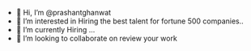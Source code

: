 - 👋 Hi, I’m @prashantghanwat
- 👀 I’m interested in Hiring the best talent for fortune 500 companies..
- 🌱 I’m currently Hiring ...
- 💞️ I’m looking to collaborate on review your work


<!---
prashantghanwat/prashantghanwat is a ✨ special ✨ repository because its `README.md` (this file) appears on your GitHub profile.
You can click the Preview link to take a look at your changes.
--->
